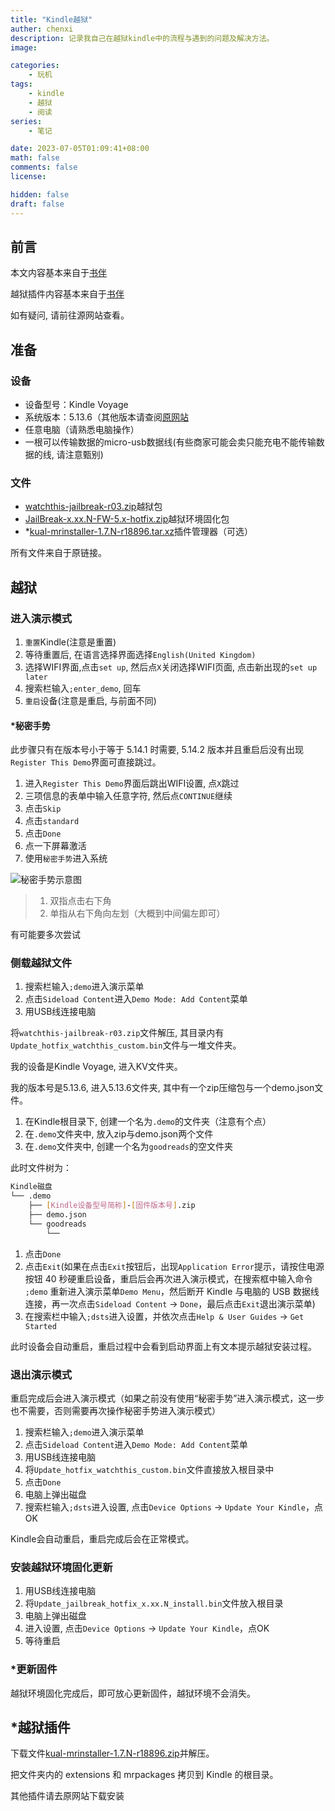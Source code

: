 ```yaml
---
title: "Kindle越狱"
auther: chenxi
description: 记录我自己在越狱kindle中的流程与遇到的问题及解决方法。
image: 

categories:
    - 玩机
tags:
    - kindle
    - 越狱
    - 阅读
series:
    - 笔记

date: 2023-07-05T01:09:41+08:00
math: false
comments: false
license: 

hidden: false
draft: false
---
```


## 前言

本文内容基本来自于[书伴](https://bookfere.com/post/970.html)

越狱插件内容基本来自于[书伴](https://bookfere.com/post/311.html)

如有疑问, 请前往源网站查看。

## 准备

### 设备

- 设备型号：Kindle Voyage
- 系统版本：5.13.6（其他版本请查阅[原网站](https://bookfere.com/post/406.html)
- 任意电脑（请熟悉电脑操作）
- 一根可以传输数据的micro-usb数据线(有些商家可能会卖只能充电不能传输数据的线, 请注意甄别)

### 文件

- [watchthis-jailbreak-r03.zip](https://pan.baidu.com/s/1xWeZlDj4S6rrv7lxARBLjA?pwd=rfwm)越狱包
- [JailBreak-x.xx.N-FW-5.x-hotfix.zip](https://down.bookfere.com/s/e919Wt1zT0QNbkl)越狱环境固化包
- *[kual-mrinstaller-1.7.N-r18896.tar.xz](https://down.bookfere.com/s/87dWBnJuNRYWUps)插件管理器（可选）

所有文件来自于原链接。

## 越狱

### 进入演示模式

1. `重置`Kindle(注意是重置)
2. 等待重置后, 在语言选择界面选择`English(United Kingdom)`
3. 选择WIFI界面,点击`set up`, 然后点`X`关闭选择WIFI页面, 点击新出现的`set up later`
4. 搜索栏输入`;enter_demo`, 回车
5. `重启`设备(注意是重启, 与前面不同)

#### *秘密手势

此步骤只有在版本号小于等于 5.14.1 时需要, 5.14.2 版本并且重启后没有出现`Register This Demo`界面可直接跳过。

1. 进入`Register This Demo`界面后跳出WIFI设置, 点`X`跳过
2. 三项信息的表单中输入任意字符, 然后点`CONTINUE`继续
3. 点击`Skip`
4. 点击`standard`
5. 点击`Done`
6. 点一下屏幕激活
7. 使用`秘密手势`进入系统

![秘密手势示意图](https://bookfere.com/wp-content/uploads/2022/04/kindle-jailbreak-secret-gesture.gif)

> 1. 双指点击右下角  
> 2. 单指从右下角向左划（大概到中间偏左即可）  

有可能要多次尝试

### 侧载越狱文件

1. 搜索栏输入`;demo`进入演示菜单
2. 点击`Sideload Content`进入`Demo Mode: Add Content`菜单
3. 用USB线连接电脑

将`watchthis-jailbreak-r03.zip`文件解压, 其目录内有`Update_hotfix_watchthis_custom.bin`文件与一堆文件夹。

我的设备是Kindle Voyage, 进入KV文件夹。

我的版本号是5.13.6, 进入5.13.6文件夹, 其中有一个zip压缩包与一个demo.json文件。

1. 在Kindle根目录下, 创建一个名为`.demo`的文件夹（注意有个点）
1. 在`.demo`文件夹中, 放入zip与demo.json两个文件
2. 在`.demo`文件夹中, 创建一个名为`goodreads`的空文件夹

此时文件树为：

```sh
Kindle磁盘
└── .demo
    ├── [Kindle设备型号简称]-[固件版本号].zip
    ├── demo.json
    └── goodreads
        └──
```

1. 点击`Done`
2. 点击`Exit`(如果在点击`Exit`按钮后，出现`Application Error`提示，请按住电源按钮 40 秒硬重启设备，重启后会再次进入演示模式，在搜索框中输入命令 `;demo` 重新进入演示菜单`Demo Menu`，然后断开 Kindle 与电脑的 USB 数据线连接，再一次点击`Sideload Content` -> `Done`，最后点击`Exit`退出演示菜单)
3. 在搜索栏中输入`;dsts`进入设置，并依次点击`Help & User Guides` -> `Get Started`

此时设备会自动重启，重启过程中会看到启动界面上有文本提示越狱安装过程。

### 退出演示模式

重启完成后会进入演示模式（如果之前没有使用“秘密手势”进入演示模式，这一步也不需要，否则需要再次操作秘密手势进入演示模式）

1. 搜索栏输入`;demo`进入演示菜单
2. 点击`Sideload Content`进入`Demo Mode: Add Content`菜单
3. 用USB线连接电脑
4. 将`Update_hotfix_watchthis_custom.bin`文件直接放入根目录中
5. 点击`Done`
6. 电脑上弹出磁盘
7. 搜索栏输入`;dsts`进入设置, 点击`Device Options` -> `Update Your Kindle`，点OK

Kindle会自动重启，重启完成后会在正常模式。

### 安装越狱环境固化更新

1. 用USB线连接电脑
2. 将`Update_jailbreak_hotfix_x.xx.N_install.bin`文件放入根目录
3. 电脑上弹出磁盘
4. 进入设置, 点击`Device Options` -> `Update Your Kindle`，点OK
5. 等待重启

### *更新固件

越狱环境固化完成后，即可放心更新固件，越狱环境不会消失。

## *越狱插件

下载文件[kual-mrinstaller-1.7.N-r18896.zip](https://down.bookfere.com/s/87dWBnJuNRYWUps)并解压。

把文件夹内的 extensions 和 mrpackages 拷贝到 Kindle 的根目录。

其他插件请去原网站下载安装

